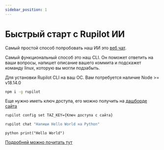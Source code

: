 ```yaml
---
sidebar_position: 1
---
```


# Быстрый старт с Rupilot ИИ

Самый простой способ попробовать наш ИИ это [веб чат](https://rupilot.ru/chat).

Самый функциональный способ это наш CLI. Он поможет ответить на ваши вопросы, напишет 
описание вашего коммита и подскажет команду linux, которую вы могли подзабыть.

Для установки Rupilot CLI на ваш ОС.
Вам потребуется наличие Node >= v18.14.0

```bash
npm i -g rupilot
```
Еще нужно иметь ключ доступа, его можно получить на [дашборде сайта](https://rupilot.ru/dashboard)
```bash
rupilot config set TAZ_KEY={Ключ доступа с сайта}
```

```bash
rupilot chat "Напиши Hello World на Python"
```
```python print("Hello World") ```

[Подробней можно почитать тут](./tutorial-basics/cli-setup)
